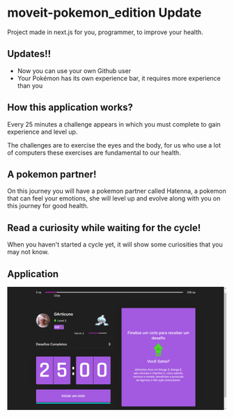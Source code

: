 # moveit-pokemon_edition Update

Project made in next.js for you, programmer, to improve your health.

## Updates!!

- Now you can use your own Github user
- Your Pokémon has its own experience bar, it requires more experience than you

## How this application works?

Every 25 minutes a challenge appears in which you must complete to gain experience and level up.

The challenges are to exercise the eyes and the body, for us who use a lot of computers these exercises are fundamental to our health.

## A pokemon partner!

On this journey you will have a pokemon partner called Hatenna, a pokemon that can feel your emotions, 
she will level up and evolve along with you on this journey for good health.

## Read a curiosity while waiting for the cycle!

When you haven't started a cycle yet, it will show some curiosities that you may not know.

## Application

![](https://github.com/GArticuno/moveit-pokemon_edition/blob/main/imagem1.png)
